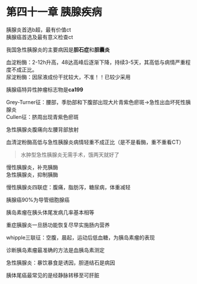 # 第四十一章 胰腺疾病

胰腺炎首选b超，最有价值ct  
胰腺癌首选及最有意义检查ct

我国急性胰腺炎的主要病因是**胆石症**和**胆囊炎**

血淀粉酶：2-12h升高，48达高峰后逐渐下降，持续3-5天，其高低与病情严重程度不成正比。  
尿淀粉酶：因尿液成份干扰较大，不准！！已较少采用

胰腺癌特异性肿瘤标志物是**ca199**

Grey-Turner征：腰部，季肋部和下腹部出现大片青紫色瘀斑→急性出血坏死性胰腺炎  
Cullen征：脐周出现青紫色瘀斑

急性胰腺炎腹痛向左腰背部放射

血清淀粉酶高低与急性胰腺炎病情轻重不成正比（是不是看酶，重不重看CT）

> 水肿型急性胰腺炎无需手术，饿两天就好了

慢性胰腺炎，补充胰酶  
急性胰腺炎，抑制胰酶

慢性胰腺炎四联症：腹痛，脂肪泻，糖尿病，体重减轻

胰腺癌90%为导管细胞腺癌

胰岛素瘤在胰头体尾发病几率基本相等

重症胰腺炎一旦肠功能恢复尽早实施肠内营养

whipple三联征：空腹，晨起，运动后低血糖，为胰岛素瘤的表现

诊断胰岛素瘤最准确的方法是血胰岛素测定

急性胰腺炎：暴饮暴食是诱因，胆道结石是病因

胰体尾癌最常见的是经静脉转移至可肝脏
